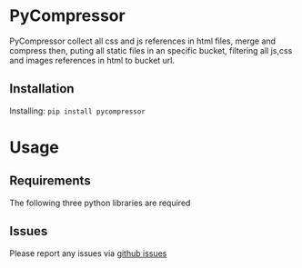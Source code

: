 PyCompressor
======================

PyCompressor collect all css and js references in html files, merge and compress then, puting all static files in an specific bucket, filtering all js,css and images references in html to bucket url.

Installation
-----------------

Installing: `pip install pycompressor`

Usage
=======


Requirements
------------
The following three python libraries are required


Issues
------

Please report any issues via [github issues](https://github.com/marcelnicolay/pycompressor/issues)